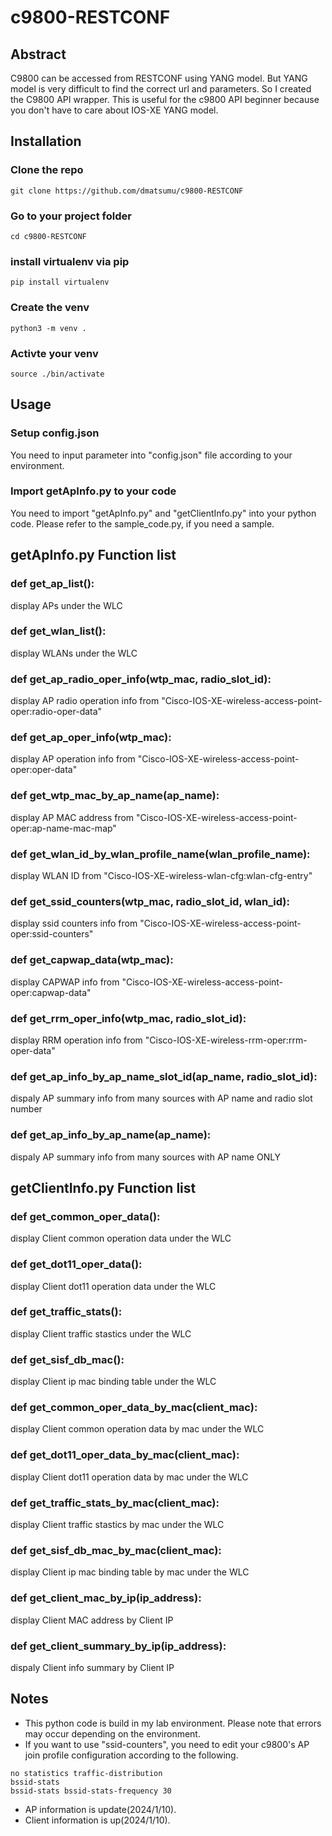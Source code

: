 # c9800-RESTCONF

## Abstract

C9800 can be accessed from RESTCONF using YANG model. But YANG model is very difficult to find the correct url and parameters. So I created the C9800 API wrapper. This is useful for the c9800 API beginner because you don't have to care about IOS-XE YANG model.

## Installation 
### Clone the repo

```
git clone https://github.com/dmatsumu/c9800-RESTCONF
```

### Go to your project folder

```
cd c9800-RESTCONF
```

### install virtualenv via pip

```
pip install virtualenv
```

### Create the venv

```
python3 -m venv .
```

### Activte your venv

```
source ./bin/activate
```

## Usage
### Setup config.json
You need to input parameter into "config.json" file according to your environment.

### Import getApInfo.py to your code
You need to import "getApInfo.py" and "getClientInfo.py" into your python code. Please refer to the sample_code.py, if you need a sample.

## getApInfo.py Function list

### def get_ap_list():
display APs under the WLC

### def get_wlan_list():
display WLANs under the WLC

### def get_ap_radio_oper_info(wtp_mac, radio_slot_id):
display AP radio operation info from "Cisco-IOS-XE-wireless-access-point-oper:radio-oper-data"

### def get_ap_oper_info(wtp_mac):
display AP operation info from "Cisco-IOS-XE-wireless-access-point-oper:oper-data"

### def get_wtp_mac_by_ap_name(ap_name):
display AP MAC address from "Cisco-IOS-XE-wireless-access-point-oper:ap-name-mac-map"

### def get_wlan_id_by_wlan_profile_name(wlan_profile_name):
display WLAN ID from "Cisco-IOS-XE-wireless-wlan-cfg:wlan-cfg-entry"

### def get_ssid_counters(wtp_mac, radio_slot_id, wlan_id):
display ssid counters info from "Cisco-IOS-XE-wireless-access-point-oper:ssid-counters"

### def get_capwap_data(wtp_mac):
display CAPWAP info from "Cisco-IOS-XE-wireless-access-point-oper:capwap-data"

### def get_rrm_oper_info(wtp_mac, radio_slot_id):
display RRM operation info from "Cisco-IOS-XE-wireless-rrm-oper:rrm-oper-data"

### def get_ap_info_by_ap_name_slot_id(ap_name, radio_slot_id):
dispaly AP summary info from many sources with AP name and radio slot number

### def get_ap_info_by_ap_name(ap_name):
dispaly AP summary info from many sources with AP name ONLY

## getClientInfo.py Function list

### def get_common_oper_data():
display Client common operation data under the WLC

### def get_dot11_oper_data():
display Client dot11 operation data under the WLC

### def get_traffic_stats():
display Client traffic stastics under the WLC

### def get_sisf_db_mac():
display Client ip mac binding table under the WLC

### def get_common_oper_data_by_mac(client_mac):
display Client common operation data by mac under the WLC

### def get_dot11_oper_data_by_mac(client_mac):
display Client dot11 operation data by mac under the WLC

### def get_traffic_stats_by_mac(client_mac):
display Client traffic stastics by mac under the WLC

### def get_sisf_db_mac_by_mac(client_mac):
display Client ip mac binding table by mac under the WLC

### def get_client_mac_by_ip(ip_address):
display Client MAC address by Client IP

### def get_client_summary_by_ip(ip_address):
dispaly Client info summary by Client IP

## Notes
- This python code is build in my lab environment. Please note that errors may occur depending on the environment.
- If you want to use "ssid-counters", you need to edit your c9800's AP join profile configuration according to the following.

```
no statistics traffic-distribution
bssid-stats
bssid-stats bssid-stats-frequency 30
```
- AP information is update(2024/1/10).
- Client information is up(2024/1/10).

